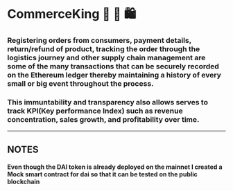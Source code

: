 
# CommerceKing 🏬 🛒 🛍️

### Registering orders from consumers, payment details, return/refund of product, tracking the order through the logistics journey and other supply chain management are some of the many transactions that can be securely recorded on the Ethereum ledger thereby maintaining a history of every small or big event throughout the process.

### This immuntability and transparency also allows serves to track KPI(Key performance Index) such as revenue concentration, sales growth, and profitability over time.


<hr/>


## NOTES 

#### Even though the DAI token is already deployed on the mainnet I created a Mock smart contract for dai so that it can be tested on the public blockchain